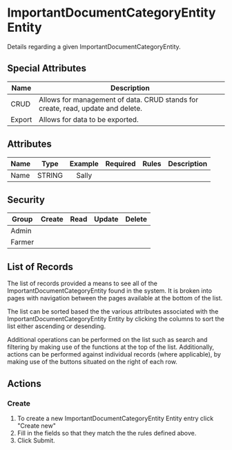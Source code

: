 # ImportantDocumentCategoryEntity Entity

Details regarding a given ImportantDocumentCategoryEntity.

## Special Attributes

| Name   | Description                                                                     |
| ------ | ------------------------------------------------------------------------------- |
| CRUD   | Allows for management of data. CRUD stands for create, read, update and delete. |
| Export | Allows for data to be exported.                                                 |

## Attributes

| Name |  Type  | Example |        Required         | Rules     | Description |
| ---- | :----: | :-----: | :---------------------: | --------- | ----------- |
| Name | STRING |  Sally  | <i class="fa fa-times"> | <ul></ul> |             |

## Security

| Group  |         Create          |          Read           |         Update          |         Delete          |
| ------ | :---------------------: | :---------------------: | :---------------------: | :---------------------: |
| Admin  | <i class="fa fa-check"> | <i class="fa fa-check"> | <i class="fa fa-check"> | <i class="fa fa-check"> |
| Farmer | <i class="fa fa-times"> | <i class="fa fa-check"> | <i class="fa fa-times"> | <i class="fa fa-times"> |

## List of Records

The list of records provided a means to see all of the ImportantDocumentCategoryEntity found in the system. It is broken into pages with navigation between the pages available at the bottom of the list.

The list can be sorted based the the various attributes associated with the ImportantDocumentCategoryEntity Entity by clicking the columns to sort the list either ascending or desending.

Additional operations can be performed on the list such as search and filtering by making use of the functions at the top of the list. Additionally, actions can be performed against individual records (where applicable),
by making use of the buttons situated on the right of each row.

## Actions

### Create

1. To create a new ImportantDocumentCategoryEntity Entity entry click "Create new"
2. Fill in the fields so that they match the the rules defined above.
3. Click Submit.
